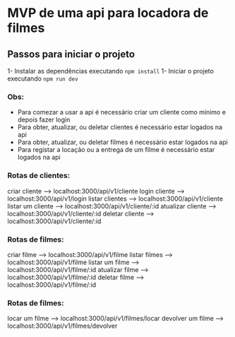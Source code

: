 # MVP de uma api para locadora de filmes

## Passos para iniciar o projeto
1- Instalar as dependências executando ```npm install```
1- Iniciar o projeto executando ```npm run dev```

### Obs:
- Para comezar a usar a api é necessário criar um cliente como mínimo e depois fazer login
- Para obter, atualizar, ou deletar clientes é necessário estar logados na api
- Para obter, atualizar, ou deletar filmes é necessário estar logados na api
- Para registar a locação ou a entrega de um filme é necessário estar logados na api


### Rotas de clientes:
criar cliente --> localhost:3000/api/v1/cliente
login cliente --> localhost:3000/api/v1/login
listar clientes --> localhost:3000/api/v1/cliente
listar um cliente --> localhost:3000/api/v1/cliente/:id
atualizar cliente --> localhost:3000/api/v1/cliente/:id
deletar cliente --> localhost:3000/api/v1/cliente/:id

### Rotas de filmes:
criar filme --> localhost:3000/api/v1/filme
listar filmes --> localhost:3000/api/v1/filme
listar um filme --> localhost:3000/api/v1/filme/:id
atualizar filme --> localhost:3000/api/v1/filme/:id
deletar filme --> localhost:3000/api/v1/filme/:id

### Rotas de filmes:
locar um filme --> localhost:3000/api/v1/filmes/locar
devolver um filme --> localhost:3000/api/v1/filmes/devolver




